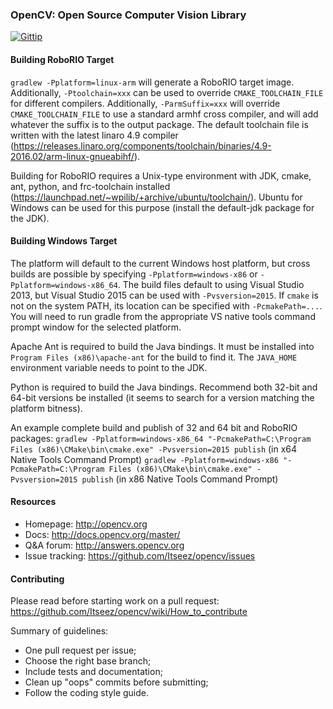 ### OpenCV: Open Source Computer Vision Library

[![Gittip](http://img.shields.io/gittip/OpenCV.png)](https://www.gittip.com/OpenCV/)

#### Building RoboRIO Target

`gradlew -Pplatform=linux-arm` will generate a RoboRIO target image.
Additionally, `-Ptoolchain=xxx` can be used to override `CMAKE_TOOLCHAIN_FILE`
for different compilers. Additionally, `-ParmSuffix=xxx` will override `CMAKE_TOOLCHAIN_FILE`
to use a standard armhf cross compiler, and will add whatever the suffix is to the output package.
The default toolchain file is written with the latest linaro 4.9 compiler
(https://releases.linaro.org/components/toolchain/binaries/4.9-2016.02/arm-linux-gnueabihf/).

Building for RoboRIO requires a Unix-type environment with JDK, cmake, ant,
python, and frc-toolchain installed
(https://launchpad.net/~wpilib/+archive/ubuntu/toolchain/).
Ubuntu for Windows can be used for this purpose (install the default-jdk
package for the JDK).

#### Building Windows Target

The platform will default to the current Windows host platform, but cross
builds are possible by specifying `-Pplatform=windows-x86` or
`-Pplatform=windows-x86_64`.  The build files default to using Visual Studio
2013, but Visual Studio 2015 can be used with `-Pvsversion=2015`.  If `cmake`
is not on the system PATH, its location can be specified with
`-PcmakePath=...`.  You will need to run gradle from the appropriate VS native
tools command prompt window for the selected platform.

Apache Ant is required to build the Java bindings.  It must be installed into
`Program Files (x86)\apache-ant` for the build to find it.  The `JAVA_HOME`
environment variable needs to point to the JDK.

Python is required to build the Java bindings.  Recommend both 32-bit and 64-bit
versions be installed (it seems to search for a version matching the platform
bitness).

An example complete build and publish of 32 and 64 bit and RoboRIO packages:
`gradlew -Pplatform=windows-x86_64 "-PcmakePath=C:\Program Files (x86)\CMake\bin\cmake.exe" -Pvsversion=2015 publish` (in x64 Native Tools Command Prompt)
`gradlew -Pplatform=windows-x86 "-PcmakePath=C:\Program Files (x86)\CMake\bin\cmake.exe" -Pvsversion=2015 publish` (in x86 Native Tools Command Prompt)

#### Resources

* Homepage: <http://opencv.org>
* Docs: <http://docs.opencv.org/master/>
* Q&A forum: <http://answers.opencv.org>
* Issue tracking: <https://github.com/Itseez/opencv/issues>

#### Contributing

Please read before starting work on a pull request: <https://github.com/Itseez/opencv/wiki/How_to_contribute>

Summary of guidelines:

* One pull request per issue;
* Choose the right base branch;
* Include tests and documentation;
* Clean up "oops" commits before submitting;
* Follow the coding style guide.
